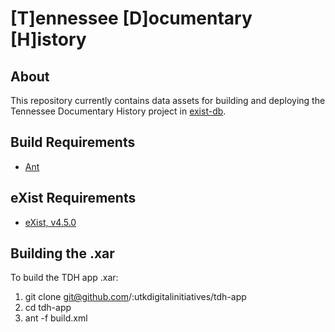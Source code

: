 # [T]ennessee [D]ocumentary [H]istory #

## About ##
This repository currently contains data assets for building and deploying the Tennessee Documentary History project in [exist-db](http://exist-db.org/exist/apps/homepage/index.html).

## Build Requirements ##
- [Ant](https://ant.apache.org/)

## eXist Requirements ##
- [eXist, v4.5.0](https://bintray.com/existdb/releases/exist/4.5.0)

## Building the .xar ##
To build the TDH app .xar:
1. git clone git@github.com/:utkdigitalinitiatives/tdh-app
2. cd tdh-app
3. ant -f build.xml